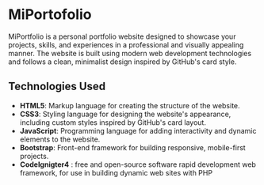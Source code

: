# MiPortofolio

MiPortfolio is a personal portfolio website designed to showcase your projects, skills, and experiences in a professional and visually appealing manner. The website is built using modern web development technologies and follows a clean, minimalist design inspired by GitHub's card style.

## Technologies Used

- **HTML5**: Markup language for creating the structure of the website.
- **CSS3**: Styling language for designing the website's appearance, including custom styles inspired by GitHub's card layout.
- **JavaScript**: Programming language for adding interactivity and dynamic elements to the website.
- **Bootstrap**: Front-end framework for building responsive, mobile-first projects.
- **CodeIgnigter4** :  free and open-source software rapid development web framework, for use in building dynamic web sites with PHP
